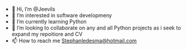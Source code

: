 - 👋 Hi, I’m @Jeevils
- 👀 I’m interested in software developmeny
- 🌱 I’m currently learning Python
- 💞️ I’m looking to collaborate on any and all Python projects as i seek to expand my repoitiore and CV
- 📫 How to reach me Stephanledesma@hotmail.com

<!---
Jeevils/Jeevils is a ✨ special ✨ repository because its `README.md` (this file) appears on your GitHub profile.
You can click the Preview link to take a look at your changes.
--->

